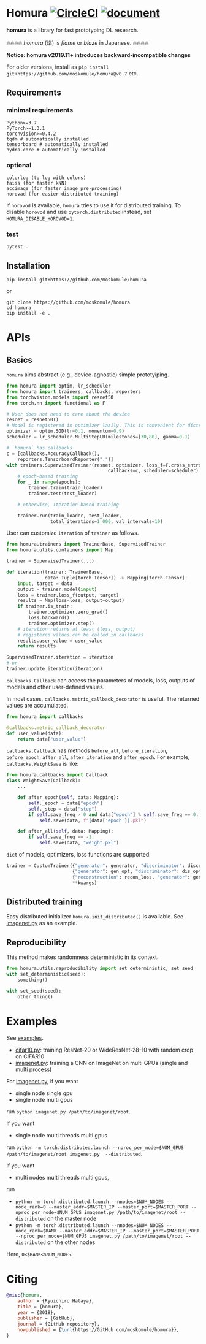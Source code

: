 # Homura [![CircleCI](https://circleci.com/gh/moskomule/homura/tree/master.svg?style=svg)](https://circleci.com/gh/moskomule/homura/tree/master) [![document](https://img.shields.io/static/v1?label=doc&message=homura&color=blue)](https://moskomule.github.io/homura)

**homura** is a library for fast prototyping DL research.

🔥🔥🔥🔥 *homura* (焰) is *flame* or *blaze* in Japanese. 🔥🔥🔥🔥

**Notice: homura v2019.11+ introduces backward-incompatible changes**

For older versions, install as `pip install git+https://github.com/moskomule/homura@v0.7` etc.

## Requirements

### minimal requirements

```
Python>=3.7
PyTorch>=1.3.1
torchvision>=0.4.2
tqdm # automatically installed
tensorboard # automatically installed
hydra-core # automatically installed
```

### optional

```
colorlog (to log with colors)
faiss (for faster kNN)
accimage (for faster image pre-processing)
horovad (for easier distributed training)
```

If `horovod` is available, `homura` tries to use it for distributed training. To disable `horovod` and use `pytorch.distributed` instead, set `HOMURA_DISABLE_HOROVOD=1`.

### test

```
pytest .
```

## Installation

```console
pip install git+https://github.com/moskomule/homura
```

or

```console
git clone https://github.com/moskomule/homura
cd homura
pip install -e .
```


# APIs

## Basics

`homura` aims abstract (e.g., device-agnostic) simple prototyiping.

```python
from homura import optim, lr_scheduler
from homura import trainers, callbacks, reporters
from torchvision.models import resnet50
from torch.nn import functional as F

# User does not need to care about the device
resnet = resnet50()
# Model is registered in optimizer lazily. This is convenient for distributed training and other complicated scenes.
optimizer = optim.SGD(lr=0.1, momentum=0.9)
scheduler = lr_scheduler.MultiStepLR(milestones=[30,80], gamma=0.1)

# `homura` has callbacks
c = [callbacks.AccuracyCallback(),
    reporters.TensorboardReporter(".")]
with trainers.SupervisedTrainer(resnet, optimizer, loss_f=F.cross_entropy, 
                                     callbacks=c, scheduler=scheduler) as trainer:
    # epoch-based training
    for _ in range(epochs):
        trainer.train(train_loader)
        trainer.test(test_loader)

    # otherwise, iteration-based training

    trainer.run(train_loader, test_loader, 
                total_iterations=1_000, val_intervals=10)
```

User can customize `iteration` of `trainer` as follows.

```python
from homura.trainers import TrainerBase, SupervisedTrainer
from homura.utils.containers import Map

trainer = SupervisedTrainer(...)

def iteration(trainer: TrainerBase, 
              data: Tuple[torch.Tensor]) -> Mapping[torch.Tensor]:
    input, target = data
    output = trainer.model(input)
    loss = trainer.loss_f(output, target)
    results = Map(loss=loss, output=output)
    if trainer.is_train:
        trainer.optimizer.zero_grad()
        loss.backward()
        trainer.optimizer.step()
    # iteration returns at least (loss, output)
    # registered values can be called in callbacks
    results.user_value = user_value
    return results

SupervisedTrainer.iteration = iteration
# or   
trainer.update_iteration(iteration) 
```

`callbacks.Callback` can access the parameters of models, loss, outputs of models and other user-defined values.

In most cases, `callbacks.metric_callback_decorator` is useful. The returned values are accumulated.

```python
from homura import callbacks

@callbacks.metric_callback_decorator
def user_value(data):
    return data["user_value"]
```  

`callbacks.Callback` has methods `before_all`, `before_iteration`, `before_epoch`, `after_all`, `after_iteration` and `after_epoch`. For example, `callbacks.WeightSave` is like:

```python
from homura.callbacks import Callback
class WeightSave(Callback):
    ...

    def after_epoch(self, data: Mapping):
        self._epoch = data["epoch"]
        self._step = data["step"]
        if self.save_freq > 0 and data["epoch"] % self.save_freq == 0:
            self.save(data, f"{data['epoch']}.pkl")

    def after_all(self, data: Mapping):
        if self.save_freq == -1:
            self.save(data, "weight.pkl")
```


`dict` of models, optimizers, loss functions are supported.

```python
trainer = CustomTrainer({"generator": generator, "discriminator": discriminator},
                        {"generator": gen_opt, "discriminator": dis_opt},
                        {"reconstruction": recon_loss, "generator": gen_loss},
                        **kwargs)
```

## Distributed training

Easy distributed initializer `homura.init_distributed()` is available. See [imagenet.py](example/imagenet.py) as an example.


## Reproducibility

This method makes randomness deterministic in its context.

```python
from homura.utils.reproducibility import set_deterministic, set_seed
with set_deterministic(seed):
    something()

with set_seed(seed):
    other_thing()
```

# Examples

See [examples](examples).

* [cifar10.py](examples/cifar10.py): training ResNet-20 or WideResNet-28-10 with random crop on CIFAR10
* [imagenet.py](examples/imagenet.py): training a CNN on ImageNet on multi GPUs (single and     multi process)

For [imagenet.py](examples/imagenet.py), if you want 

* single node single gpu
* single node multi gpus

run `python imagenet.py /path/to/imagenet/root`.

If you want

* single node multi threads multi gpus

run `python -m torch.distributed.launch --nproc_per_node=$NUM_GPUS /path/to/imagenet/root imagenet.py  --distributed`.

If you want

* multi nodes multi threads multi gpus,

run

* `python -m torch.distributed.launch --nnodes=$NUM_NODES --node_rank=0 --master_addr=$MASTER_IP --master_port=$MASTER_PORT --nproc_per_node=$NUM_GPUS imagenet.py /path/to/imagenet/root --distributed` on the master node
* `python -m torch.distributed.launch --nnodes=$NUM_NODES --node_rank=$RANK --master_addr=$MASTER_IP --master_port=$MASTER_PORT --nproc_per_node=$NUM_GPUS imagenet.py /path/to/imagenet/root --distributed` on the other nodes

Here, `0<$RANK<$NUM_NODES`.

# Citing

```bibtex
@misc{homura,
    author = {Ryuichiro Hataya},
    title = {homura},
    year = {2018},
    publisher = {GitHub},
    journal = {GitHub repository},
    howpublished = {\url{https://GitHub.com/moskomule/homura}},
}
```